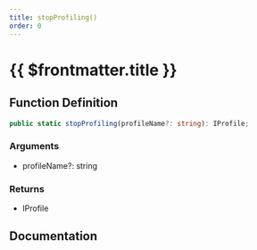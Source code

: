 ```yaml
---
title: stopProfiling()
order: 0
---
```


# {{ $frontmatter.title }}

## Function Definition

```ts
public static stopProfiling(profileName?: string): IProfile;
```

### Arguments

* profileName?: string

### Returns

* IProfile

## Documentation

<!--@include: ./parts/stopProfiling.md-->
